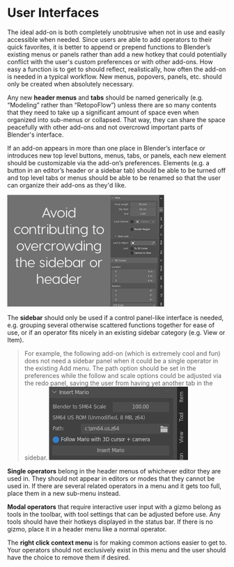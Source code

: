 # User Interfaces

The ideal add-on is both completely unobtrusive when not in use and easily accessible when needed. Since users are able to add operators to their quick favorites, it is better to append or prepend functions to Blender’s existing menus or panels rather than add a new hotkey that could potentially conflict with the user's custom preferences or with other add-ons. How easy a function is to get to should reflect, realistically, how often the add-on is needed in a typical workflow. New menus, popovers, panels, etc. should only be created when absolutely necessary. 

Any new **header menus** and **tabs** should be named generically (e.g. “Modeling” rather than “RetopoFlow”) unless there are so many contents that they need to take up a significant amount of space even when organized into sub-menus or collapsed. That way, they can share the space peacefully with other add-ons and not overcrowd important parts of Blender's interface. 

If an add-on appears in more than one place in Blender’s interface or introduces new top level buttons, menus, tabs, or panels, each new element should be customizable via the add-on’s preferences. Elements (e.g. a button in an editor’s header or a sidebar tab) should be able to be turned off and top level tabs or menus should be able to be renamed so that the user can organize their add-ons as they'd like. 

![Avoid overcrowding the sidebar or headers](/images/interface_sidebar-crowding.png)

The **sidebar** should only be used if a control panel-like interface is needed, e.g. grouping several otherwise scattered functions together for ease of use, or if an operator fits nicely in an existing sidebar category (e.g. View or Item).

> For example, the following add-on (which is extremely cool and fun) does not need a sidebar panel when it could be a single operator in the existing Add menu. The path option should be set in the preferences while the follow and scale options could be adjusted via the redo panel, saving the user from having yet another tab in the sidebar. ![Add Mario sidebar panel](/images/interface_sidebar_mario.jpg)

**Single operators** belong in the header menus of whichever editor they are used in. They should not appear in editors or modes that they cannot be used in. If there are several related operators in a menu and it gets too full, place them in a new sub-menu instead. 

**Modal operators** that require interactive user input with a gizmo belong as tools in the toolbar, with tool settings that can be adjusted before use. Any tools should have their hotkeys displayed in the status bar. If there is no gizmo, place it in a header menu like a normal operator. 

The **right click context menu** is for making common actions easier to get to. Your operators should not exclusively exist in this menu and the user should have the choice to remove them if desired. 

